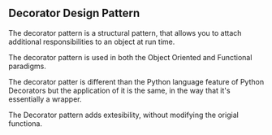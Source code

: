 ## Decorator Design Pattern

The decorator pattern is a structural pattern, that allows you to attach additional responsibilities to an object at run time.

The decorator pattern is used in both the Object Oriented and Functional paradigms.

The decorator patter is different than  the Python language feature of Python Decorators but the application of it is the same, in the way that it's essentially a wrapper.

The Decorator pattern adds extesibility, without modifying the origial functiona.
